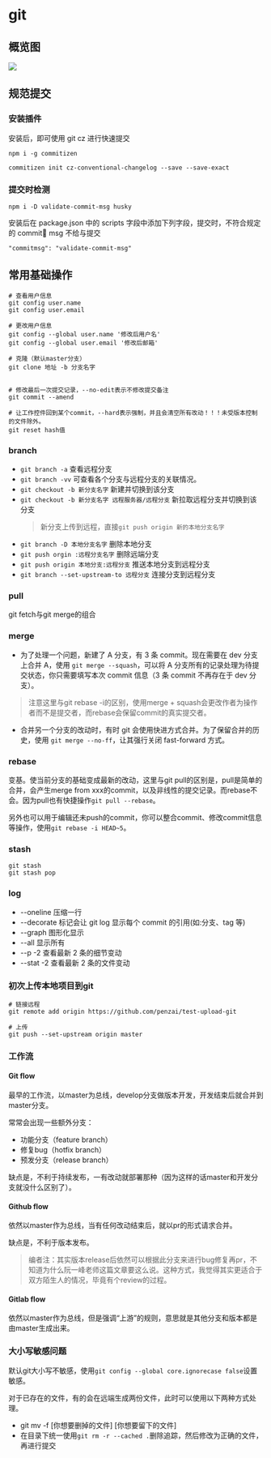 # git

## 概览图

![](~images/git/git.png)

## 规范提交

### 安装插件

安装后，即可使用 git cz 进行快速提交

```
npm i -g commitizen

commitizen init cz-conventional-changelog --save --save-exact
```

### 提交时检测

```
npm i -D validate-commit-msg husky
```

安装后在 package.json 中的 scripts 字段中添加下列字段，提交时，不符合规定的 commit msg 不给与提交

```
"commitmsg": "validate-commit-msg"
```

## 常用基础操作

```
# 查看用户信息
git config user.name
git config user.email

# 更改用户信息
git config --global user.name '修改后用户名'
git config --global user.email '修改后邮箱'

# 克隆（默认master分支）
git clone 地址 -b 分支名字


# 修改最后一次提交记录，--no-edit表示不修改提交备注
git commit --amend

# 让工作控件回到某个commit，--hard表示强制，并且会清空所有改动！！！未受版本控制的文件除外。
git reset hash值
```

### branch

- `git branch -a` 查看远程分支
- `git branch -vv` 可查看各个分支与远程分支的关联情况。
- `git checkout -b 新分支名字` 新建并切换到该分支
- `git checkout -b 新分支名字 远程服务器/远程分支` 新拉取远程分支并切换到该分支
  > 新分支上传到远程，直接`git push origin 新的本地分支名字`
- `git branch -D 本地分支名字` 删除本地分支
- `git push orgin :远程分支名字` 删除远端分支
- `git push origin 本地分支:远程分支` 推送本地分支到远程分支
- `git branch --set-upstream-to 远程分支` 连接分支到远程分支

### pull
git fetch与git merge的组合
### merge

- 为了处理一个问题，新建了 A 分支，有 3 条 commit。现在需要在 dev 分支上合并 A，使用 `git merge --squash`，可以将 A 分支所有的记录处理为待提交状态，你只需要填写本次 commit 信息（3 条 commit 不再存在于 dev 分支）。
> 注意这里与git rebase -i的区别，使用merge + squash会更改作者为操作者而不是提交者，而rebase会保留commit的真实提交者。
- 合并另一个分支的改动时，有时 git 会使用快进方式合并。为了保留合并的历史，使用 `git merge --no-ff`，让其强行关闭 fast-forward 方式。

### rebase
变基。使当前分支的基础变成最新的改动，这里与git pull的区别是，pull是简单的合并，会产生merge from xxx的commit，以及非线性的提交记录。而rebase不会。因为pull也有快捷操作`git pull --rebase`。

另外也可以用于编辑还未push的commit，你可以整合commit、修改commit信息等操作，使用`git rebase -i HEAD~5`。

### stash

```
git stash
git stash pop
```
### log

- --oneline 压缩一行
- --decorate 标记会让 git log 显示每个 commit 的引用(如:分支、tag 等)
- --graph 图形化显示
- --all 显示所有
- --p -2 查看最新 2 条的细节变动
- --stat -2 查看最新 2 条的文件变动

### 初次上传本地项目到git
```
# 链接远程
git remote add origin https://github.com/penzai/test-upload-git

# 上传
git push --set-upstream origin master
```

### 工作流
#### Git flow
最早的工作流，以master为总线，develop分支做版本开发，开发结束后就合并到master分支。

常常会出现一些额外分支：
- 功能分支（feature branch）
- 修复bug（hotfix branch）
- 预发分支（release branch）

缺点是，不利于持续发布，一有改动就部署那种（因为这样的话master和开发分支就没什么区别了）。
#### Github flow
依然以master作为总线，当有任何改动结束后，就以pr的形式请求合并。

缺点是，不利于版本发布。

> 编者注：其实版本release后依然可以根据此分支来进行bug修复再pr，不知道为什么阮一峰老师这篇文章要这么说。这种方式，我觉得其实更适合于双方陌生人的情况，毕竟有个review的过程。
#### Gitlab flow
依然以master作为总线，但是强调“上游”的规则，意思就是其他分支和版本都是由master生成出来。

### 大小写敏感问题
默认git大小写不敏感，使用`git config --global core.ignorecase false`设置敏感。

对于已存在的文件，有的会在远端生成两份文件，此时可以使用以下两种方式处理。

- git mv -f [你想要删掉的文件] [你想要留下的文件]
- 在目录下统一使用`git rm -r --cached .`删除追踪，然后修改为正确的文件，再进行提交